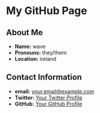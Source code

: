 # My GitHub Page

## About Me

- **Name:** wave
- **Pronouns:** they/them
- **Location:** ireland

## Contact Information

- **email:** your.email@example.com
- **Twitter:** [Your Twitter Profile](https://twitter.com/yourusername)
- **GitHub:** [Your GitHub Profile](https://github.com/yourusername)
